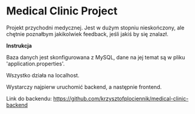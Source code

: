 <h1> Medical Clinic Project </h1>

Projekt przychodni medycznej. Jest w dużym stopniu nieskończony, ale chętnie poznałbym jakikolwiek feedback, jeśli jakiś by się znalazł.

**Instrukcja**

Baza danych jest skonfigurowana z MySQL, dane na jej temat są w pliku 'application.properties'.

Wszystko działa na localhost.

Wystarczy najpierw uruchomić backend, a następnie frontend.

Link do backendu: https://github.com/krzysztofplociennik/medical-clinic-backend